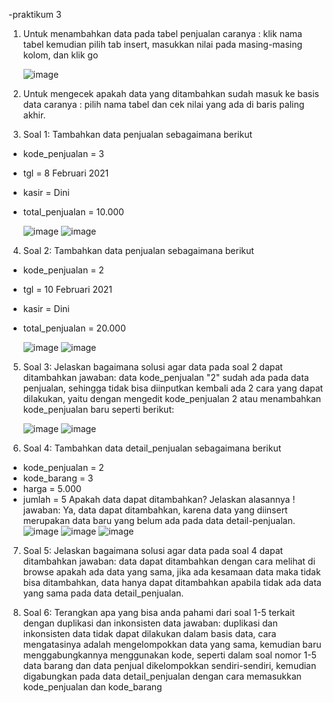 -praktikum 3

1.	Untuk menambahkan data pada tabel penjualan caranya : klik nama tabel kemudian pilih tab insert, masukkan nilai pada masing-masing kolom, dan klik go
   
    ![image](https://github.com/msriezq/jobsheet1/assets/146205529/72aba865-e135-4d33-ad2b-b471e80a0c14)

2.	Untuk mengecek apakah data yang ditambahkan sudah masuk ke basis data caranya : pilih nama tabel dan cek nilai yang ada di baris paling akhir.

3.	Soal 1: 
Tambahkan data penjualan sebagaimana berikut 
- kode_penjualan = 3 
- tgl = 8 Februari 2021 
- kasir = Dini 
- total_penjualan = 10.000
  
    ![image](https://github.com/msriezq/jobsheet1/assets/146205529/ca32c4e4-63e3-4fbe-b03a-b6ec2f5e9537)
    ![image](https://github.com/msriezq/jobsheet1/assets/146205529/910b6514-8cf4-417f-98ac-d8d738f9f80a)

4.	Soal 2:
Tambahkan data penjualan sebagaimana berikut 
- kode_penjualan = 2 
- tgl = 10 Februari 2021 
- kasir = Dini 
- total_penjualan = 20.000
  
    ![image](https://github.com/msriezq/jobsheet1/assets/146205529/3cdb1a5e-19b0-45de-b0f3-f33fe795d90e)
    ![image](https://github.com/msriezq/jobsheet1/assets/146205529/fcaf02e0-a422-4512-9ee2-71e58281c6f8)

5. Soal 3:
   Jelaskan bagaimana solusi agar data pada soal 2 dapat ditambahkan
   jawaban: data kode_penjualan "2" sudah ada pada data penjualan, sehingga tidak bisa diinputkan kembali ada 2 cara yang dapat dilakukan, yaitu dengan mengedit kode_penjualan 2 atau menambahkan kode_penjualan baru seperti berikut:
    
    ![image](https://github.com/msriezq/jobsheet1/assets/146205529/bdc7f04d-2dfe-4ae0-bfdd-d9d708077e3f)
    ![image](https://github.com/msriezq/jobsheet1/assets/146205529/5512f917-e4d1-405c-bf81-199e7e51d985)

6.	Soal 4:
Tambahkan data detail_penjualan sebagaimana berikut
- kode_penjualan = 2
- kode_barang = 3
- harga = 5.000
- jumlah = 5
Apakah data dapat ditambahkan? Jelaskan alasannya !
    jawaban: Ya, data dapat ditambahkan, karena data yang diinsert merupakan data baru yang belum ada pada data detail-penjualan.
    ![image](https://github.com/msriezq/jobsheet1/assets/146205529/cced2f3f-2d52-432a-842a-aea9670f81ef)
    ![image](https://github.com/msriezq/jobsheet1/assets/146205529/72a2be1d-b80c-4d3b-9ea3-5eb528683718)
    ![image](https://github.com/msriezq/jobsheet1/assets/146205529/2deea7c3-525b-4bfd-a927-5828b7f2b679)

7. Soal 5: 
   Jelaskan bagaimana solusi agar data pada soal 4 dapat ditambahkan
   jawaban: data dapat ditambahkan dengan cara melihat di browse apakah ada data yang sama, jika ada kesamaan data maka tidak bisa ditambahkan, data hanya dapat ditambahkan apabila tidak ada data yang sama pada data detail_penjualan.
   
8. Soal 6:
   Terangkan apa yang bisa anda pahami dari soal 1-5 terkait dengan duplikasi dan inkonsisten data
    jawaban: duplikasi dan inkonsisten data tidak dapat dilakukan dalam basis data, cara mengatasinya adalah mengelompokkan data yang sama, kemudian baru menggabungkannya menggunakan kode, seperti dalam soal nomor 1-5 data barang dan data penjual dikelompokkan sendiri-sendiri, kemudian digabungkan pada data detail_penjualan dengan cara memasukkan kode_penjualan dan kode_barang
